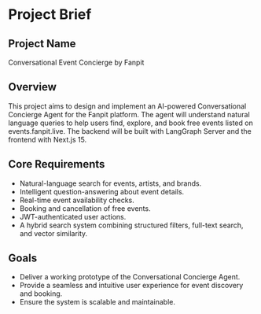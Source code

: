 # Project Brief

## Project Name
Conversational Event Concierge by Fanpit

## Overview
This project aims to design and implement an AI-powered Conversational Concierge Agent for the Fanpit platform. The agent will understand natural language queries to help users find, explore, and book free events listed on events.fanpit.live. The backend will be built with LangGraph Server and the frontend with Next.js 15.

## Core Requirements
- Natural-language search for events, artists, and brands.
- Intelligent question-answering about event details.
- Real-time event availability checks.
- Booking and cancellation of free events.
- JWT-authenticated user actions.
- A hybrid search system combining structured filters, full-text search, and vector similarity.

## Goals
- Deliver a working prototype of the Conversational Concierge Agent.
- Provide a seamless and intuitive user experience for event discovery and booking.
- Ensure the system is scalable and maintainable.
